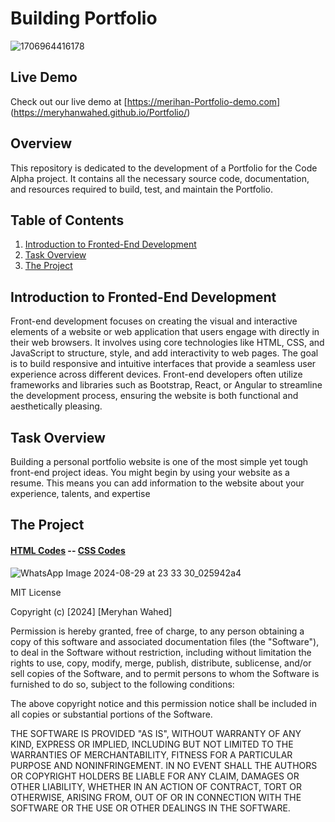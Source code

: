 # Building Portfolio

![1706964416178](https://github.com/user-attachments/assets/0c5fb28b-e443-42d2-88e7-c66055dcdc8d)

## Live Demo

Check out our live demo at [https://merihan-Portfolio-demo.com] (https://meryhanwahed.github.io/Portfolio/)

## Overview

This repository is dedicated to the development of a Portfolio for the Code Alpha project. It contains all the necessary source code, documentation, and resources required to build, test, and maintain the Portfolio.

## Table of Contents

1. [Introduction to Fronted-End Development](#Introduction-to-Fronted-End-Development)
2. [Task Overview](#Task-Overview)
3. [The Project](#The-Project)
 

## Introduction to Fronted-End Development

Front-end development focuses on creating the visual and interactive elements of a website or web application that users engage with directly in their web browsers. It involves using core technologies like HTML, CSS, and JavaScript to structure, style, and add interactivity to web pages. The goal is to build responsive and intuitive interfaces that provide a seamless user experience across different devices. Front-end developers often utilize frameworks and libraries such as Bootstrap, React, or Angular to streamline the development process, ensuring the website is both functional and aesthetically pleasing.

## Task Overview

Building a personal portfolio website is one of the most simple yet tough front-end project ideas. You might begin by using your website as a resume. This means you can add information to the website about your experience, talents, and expertise

## The Project

  #### [HTML Codes](HTML-Codes)      --     [CSS Codes](CSS_Codes) 

 ![WhatsApp Image 2024-08-29 at 23 33 30_025942a4](https://github.com/user-attachments/assets/35d94f67-c546-4a90-9a86-c0798a018051)



MIT License

Copyright (c) [2024] [Meryhan Wahed]

Permission is hereby granted, free of charge, to any person obtaining a copy
of this software and associated documentation files (the "Software"), to deal
in the Software without restriction, including without limitation the rights
to use, copy, modify, merge, publish, distribute, sublicense, and/or sell
copies of the Software, and to permit persons to whom the Software is
furnished to do so, subject to the following conditions:

The above copyright notice and this permission notice shall be included in all
copies or substantial portions of the Software.

THE SOFTWARE IS PROVIDED "AS IS", WITHOUT WARRANTY OF ANY KIND, EXPRESS OR
IMPLIED, INCLUDING BUT NOT LIMITED TO THE WARRANTIES OF MERCHANTABILITY,
FITNESS FOR A PARTICULAR PURPOSE AND NONINFRINGEMENT. IN NO EVENT SHALL THE
AUTHORS OR COPYRIGHT HOLDERS BE LIABLE FOR ANY CLAIM, DAMAGES OR OTHER
LIABILITY, WHETHER IN AN ACTION OF CONTRACT, TORT OR OTHERWISE, ARISING FROM,
OUT OF OR IN CONNECTION WITH THE SOFTWARE OR THE USE OR OTHER DEALINGS IN THE
SOFTWARE.